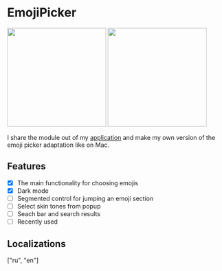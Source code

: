 # EmojiPicker

<p float="left">
<img src="https://user-images.githubusercontent.com/50948518/171910002-04d95df5-6f5d-4db6-a122-a0419d3d8a62.gif" width="230">
<img src="https://user-images.githubusercontent.com/50948518/171909950-ebf388f3-83a1-4b63-ad54-f58ba947e3bb.png" width="230">
</p>

I share the module out of my [application](https://apps.apple.com/ru/app/id1500111859) and make my own version of the emoji picker adaptation like on Mac.

## Features

-   [x] The main functionality for choosing emojis
-   [x] Dark mode
-   [ ] Segmented control for jumping an emoji section
-   [ ] Select skin tones from popup
-   [ ] Seach bar and search results
-   [ ] Recently used

## Localizations

["ru", "en"]
